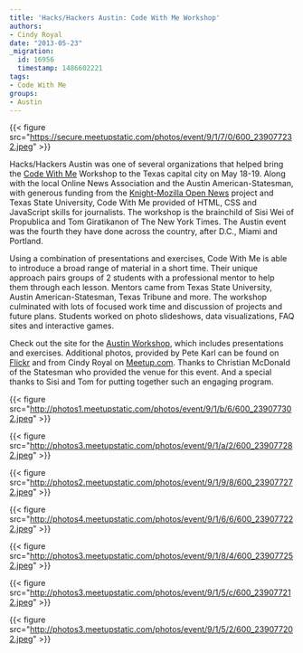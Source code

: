 ```yaml
---
title: 'Hacks/Hackers Austin: Code With Me Workshop'
authors:
- Cindy Royal
date: "2013-05-23"
_migration:
  id: 16956
  timestamp: 1486602221
tags:
- Code With Me
groups:
- Austin
---
```


{{< figure src="https://secure.meetupstatic.com/photos/event/9/1/7/0/600_239077232.jpeg" >}}

Hacks/Hackers Austin was one of several organizations that helped bring the [Code With Me][1] Workshop to the Texas capital city on May 18-19. Along with the local Online News Association and the Austin American-Statesman, with generous funding from the [Knight-Mozilla Open News][2] project and Texas State University, Code With Me provided of HTML, CSS and JavaScript skills for journalists. The workshop is the brainchild of Sisi Wei of Propublica and Tom Giratikanon of The New York Times. The Austin event was the fourth they have done across the country, after D.C., Miami and Portland.

Using a combination of presentations and exercises, Code With Me is able to introduce a broad range of material in a short time. Their unique approach pairs groups of 2 students with a professional mentor to help them through each lesson. Mentors came from Texas State University, Austin American-Statesman, Texas Tribune and more. The workshop culminated with lots of focused work time and discussion of projects and future plans. Students worked on photo slideshows, data visualizations, FAQ sites and interactive games.

Check out the site for the [Austin Workshop][3], which includes presentations and exercises. Additional photos, provided by Pete Karl can be found on [Flickr][4] and from Cindy Royal on [Meetup.com][5]. Thanks to Christian McDonald of the Statesman who provided the venue for this event. And a special thanks to Sisi and Tom for putting together such an engaging program.

{{< figure src="http://photos1.meetupstatic.com/photos/event/9/1/b/6/600_239077302.jpeg" >}}

{{< figure src="http://photos3.meetupstatic.com/photos/event/9/1/a/2/600_239077282.jpeg" >}}

{{< figure src="http://photos2.meetupstatic.com/photos/event/9/1/9/8/600_239077272.jpeg" >}}

{{< figure src="http://photos4.meetupstatic.com/photos/event/9/1/6/6/600_239077222.jpeg" >}}

{{< figure src="http://photos3.meetupstatic.com/photos/event/9/1/8/4/600_239077252.jpeg" >}}

{{< figure src="http://photos3.meetupstatic.com/photos/event/9/1/5/c/600_239077212.jpeg" >}}

{{< figure src="http://photos3.meetupstatic.com/photos/event/9/1/5/2/600_239077202.jpeg" >}}

 [1]: http://codwithme.us
 [2]: http://www.mozillaopennews.org/
 [3]: http://codewithme.us/austin/
 [4]: http://www.flickr.com/photos/pete-karl/sets/72157633544882245/
 [5]: http://www.meetup.com/Hacks-Hackers-Austin/photos/15064752/239077282/#239077192